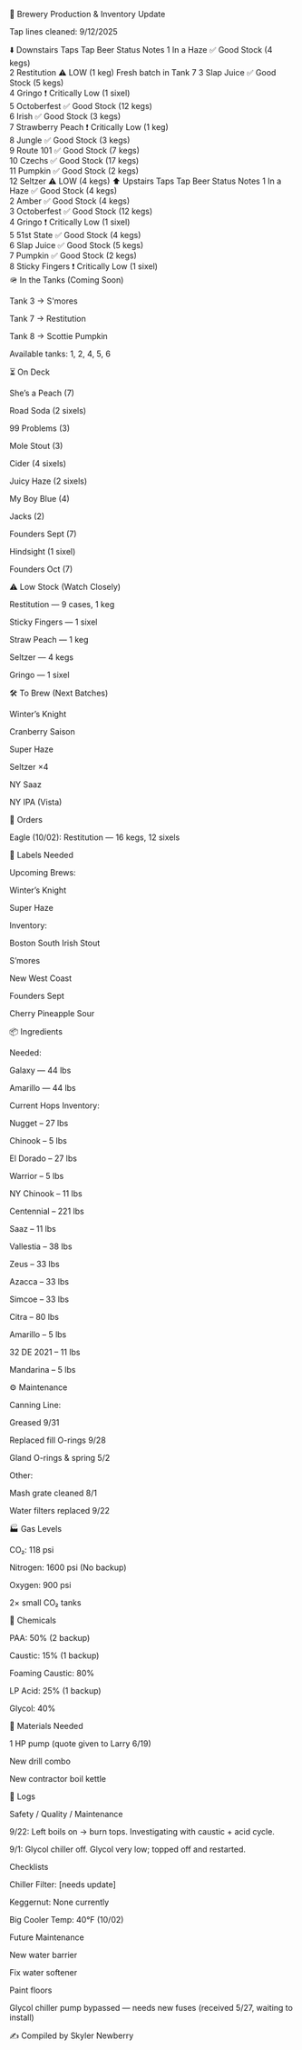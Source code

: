 🍻 Brewery Production & Inventory Update

Tap lines cleaned: 9/12/2025

⬇️ Downstairs Taps
Tap	Beer	Status	Notes
1	In a Haze	✅ Good Stock (4 kegs)	
2	Restitution	⚠️ LOW (1 keg)	Fresh batch in Tank 7
3	Slap Juice	✅ Good Stock (5 kegs)	
4	Gringo	❗ Critically Low (1 sixel)	
5	Octoberfest	✅ Good Stock (12 kegs)	
6	Irish	✅ Good Stock (3 kegs)	
7	Strawberry Peach	❗ Critically Low (1 keg)	
8	Jungle	✅ Good Stock (3 kegs)	
9	Route 101	✅ Good Stock (7 kegs)	
10	Czechs	✅ Good Stock (17 kegs)	
11	Pumpkin	✅ Good Stock (2 kegs)	
12	Seltzer	⚠️ LOW (4 kegs)	
⬆️ Upstairs Taps
Tap	Beer	Status	Notes
1	In a Haze	✅ Good Stock (4 kegs)	
2	Amber	✅ Good Stock (4 kegs)	
3	Octoberfest	✅ Good Stock (12 kegs)	
4	Gringo	❗ Critically Low (1 sixel)	
5	51st State	✅ Good Stock (4 kegs)	
6	Slap Juice	✅ Good Stock (5 kegs)	
7	Pumpkin	✅ Good Stock (2 kegs)	
8	Sticky Fingers	❗ Critically Low (1 sixel)	
🪖 In the Tanks (Coming Soon)

Tank 3 → S'mores

Tank 7 → Restitution

Tank 8 → Scottie Pumpkin

Available tanks: 1, 2, 4, 5, 6

⏳ On Deck

She’s a Peach (7)

Road Soda (2 sixels)

99 Problems (3)

Mole Stout (3)

Cider (4 sixels)

Juicy Haze (2 sixels)

My Boy Blue (4)

Jacks (2)

Founders Sept (7)

Hindsight (1 sixel)

Founders Oct (7)

⚠️ Low Stock (Watch Closely)

Restitution — 9 cases, 1 keg

Sticky Fingers — 1 sixel

Straw Peach — 1 keg

Seltzer — 4 kegs

Gringo — 1 sixel

🛠 To Brew (Next Batches)

Winter’s Knight

Cranberry Saison

Super Haze

Seltzer ×4

NY Saaz

NY IPA (Vista)

📑 Orders

Eagle (10/02): Restitution — 16 kegs, 12 sixels

🧻 Labels Needed

Upcoming Brews:

Winter’s Knight

Super Haze

Inventory:

Boston South Irish Stout

S’mores

New West Coast

Founders Sept

Cherry Pineapple Sour

📦 Ingredients

Needed:

Galaxy — 44 lbs

Amarillo — 44 lbs

Current Hops Inventory:

Nugget – 27 lbs

Chinook – 5 lbs

El Dorado – 27 lbs

Warrior – 5 lbs

NY Chinook – 11 lbs

Centennial – 221 lbs

Saaz – 11 lbs

Vallestia – 38 lbs

Zeus – 33 lbs

Azacca – 33 lbs

Simcoe – 33 lbs

Citra – 80 lbs

Amarillo – 5 lbs

32 DE 2021 – 11 lbs

Mandarina – 5 lbs

⚙️ Maintenance

Canning Line:

Greased 9/31

Replaced fill O-rings 9/28

Gland O-rings & spring 5/2

Other:

Mash grate cleaned 8/1

Water filters replaced 9/22

🏭 Gas Levels

CO₂: 118 psi

Nitrogen: 1600 psi (No backup)

Oxygen: 900 psi

2× small CO₂ tanks

🧪 Chemicals

PAA: 50% (2 backup)

Caustic: 15% (1 backup)

Foaming Caustic: 80%

LP Acid: 25% (1 backup)

Glycol: 40%

🔧 Materials Needed

1 HP pump (quote given to Larry 6/19)

New drill combo

New contractor boil kettle

📝 Logs

Safety / Quality / Maintenance

9/22: Left boils on → burn tops. Investigating with caustic + acid cycle.

9/1: Glycol chiller off. Glycol very low; topped off and restarted.

Checklists

Chiller Filter: [needs update]

Keggernut: None currently

Big Cooler Temp: 40°F (10/02)

Future Maintenance

New water barrier

Fix water softener

Paint floors

Glycol chiller pump bypassed — needs new fuses (received 5/27, waiting to install)

✍️ Compiled by Skyler Newberry

